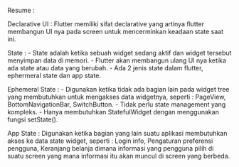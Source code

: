 Resume : 

Declarative UI : Flutter memiliki sifat declarative yang artinya flutter membangun UI nya pada screen untuk mencerminkan keadaan state saat ini.

State : 
    - State adalah ketika sebuah widget sedang aktif dan widget tersebut menyimpan data di memori.
    - Flutter akan membangun ulang UI nya ketika ada state atau data yang berubah.
    - Ada 2 jenis state dalam flutter, ephermeral state dan app state.

Ephemeral State : 
    - Digunakan ketika tidak ada bagian lain pada widget tree yang membutuhkan untuk mengakses data widgetnya, seperti : PageView, BottomNavigationBar, SwitchButton.
    - Tidak perlu state management yang kompleks.
    - Hanya membutuhkan StatefulWidget dengan menggunakan fungsi setState().



App State : Digunakan ketika bagian yang lain suatu aplikasi membutuhkan akses ke data state widget, seperti : Login info, Pengaturan preferensi pengguna, Keranjang belanja dimana informasi yang pengguna pilih di suatu screen yang mana informasi itu akan muncul di screen yang berbeda.





 
